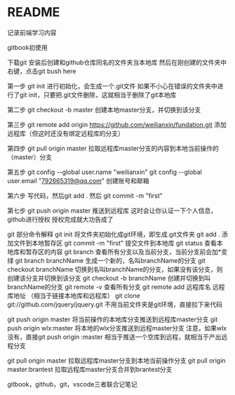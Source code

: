# README

记录前端学习内容

gitbook初使用

下载git
安装后创建和github仓库同名的文件夹当本地库
然后在刚创建的文件夹中右键，点击git bush here

第一步
git init 进行初始化，会生成一个.git文件
如果不小心在错误的文件夹中进行了git init，只要把.git文件删除，这就相当于删除了git本地库

第二步
git checkout -b master
创建本地master分支，并切换到该分支

第三步
git remote add origin https://github.com/weilianxin/fundation.git
添加远程库（但这时还没有绑定远程库的分支）

第四步
git pull origin master
拉取远程库master分支的内容到本地当前操作的（master）分支

第五步
git config --global user.name "weilianxin"
git config --global user.email "792665319@qq.com"
创建账号和邮箱

第六步
写代码，然后git add .
然后 git commit -m "first"

第七步
git push origin master 推送到远程库
这时会让你认证一下个人信息，github进行授权
授权完成就大功告成了

git 部分命令解释
git init 将文件夹初始化成git环境，即生成.git文件夹
git add . 添加文件到本地暂存区
git commit -m "first" 提交文件到本地库
git status 查看本地库和暂存区的内容
git branch 查看所有分支以及当前分支，当前分支前会加*变绿
git branch branchName 生成一个新的，名叫branchName的分支
git checkout branchName 切换到名叫branchName的分支，如果没有该分支，则创建该分支并切换到该分支
git checkout -b branchName 创建并切换到叫branchName的分支
git remote -v 查看所有分支
git remote add 远程库名 远程库地址 （相当于链接本地库和远程库）
git clone git://github.com/jquery/jquery.git 不用当前文件夹是git环境，直接拉下来代码

git push origin master 将当前操作的本地库分支推送到远程库master分支
git push origin wlx:master 将本地的wlx分支推送到远程master分支
注意，如果wlx没有，直接git push origin :master 相当于推送一个空库到远程，就相当于产出远程分支

git pull origin master 拉取远程库master分支到本地当前操作分支
git pull origin master:brantest 拉取远程库master分支合并到brantest分支

gitbook，github，git，vscode三者联合记笔记

